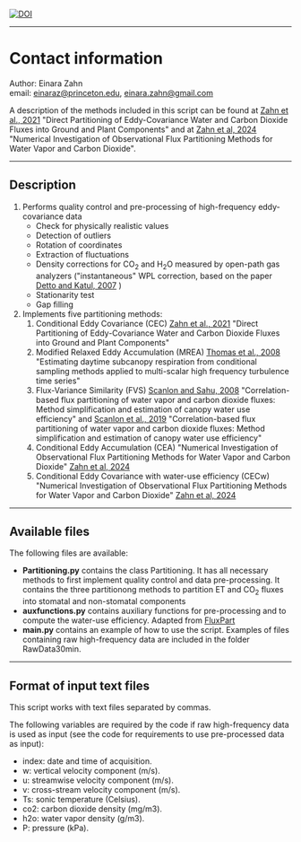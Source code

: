 
[![DOI](https://zenodo.org/badge/441544177.svg)](https://zenodo.org/badge/latestdoi/441544177)

---
# Contact information 

Author: Einara Zahn\
email: einaraz@princeton.edu, einara.zahn@gmail.com

A description of the methods included in this script can be found at [Zahn et al., 2021](https://www.sciencedirect.com/science/article/pii/S0168192321004767?via%3Dihub) "Direct Partitioning of Eddy-Covariance Water and Carbon Dioxide Fluxes into Ground and Plant Components" and at [Zahn et al, 2024](https://essopenarchive.org/users/742639/articles/714890-numerical-investigation-of-observational-flux-partitioning-methods-for-water-vapor-and-carbon-dioxide) "Numerical Investigation of Observational Flux Partitioning Methods for Water Vapor and Carbon Dioxide".



---
## Description

1. Performs quality control and pre-processing of high-frequency eddy-covariance data
   - Check for physically realistic values
   - Detection of outliers
   - Rotation of coordinates
   - Extraction of fluctuations
   - Density corrections for CO<sub>2</sub> and H<sub>2</sub>O measured by open-path gas analyzers ("instantaneous" WPL correction, based on the paper 
                <a href="https://link.springer.com/article/10.1007%2Fs10546-006-9105-1">Detto and Katul, 2007</a> )
   - Stationarity test
   - Gap filling
2. Implements five partitioning methods:
    1. Conditional Eddy Covariance (CEC)
         [Zahn et al., 2021](https://www.sciencedirect.com/science/article/pii/S0168192321004767?via%3Dihub) "Direct Partitioning of Eddy-Covariance Water and Carbon Dioxide Fluxes into Ground and Plant Components"            
    2.  Modified Relaxed Eddy Accumulation (MREA)
          [Thomas et al., 2008](https://www.sciencedirect.com/science/article/pii/S0168192308000737)
            "Estimating daytime subcanopy respiration from conditional sampling methods 
            applied to multi-scalar high frequency turbulence time series"
    3. Flux-Variance Similarity (FVS)
          [Scanlon and Sahu, 2008](https://agupubs.onlinelibrary.wiley.com/doi/full/10.1029/2008WR006932)
            "Correlation-based flux partitioning of water vapor and carbon dioxide fluxes: 
            Method simplification and estimation of canopy water use efficiency" and 
          [Scanlon et al., 2019](https://www.sciencedirect.com/science/article/pii/S016819231930348X?via%3Dihub)
            "Correlation-based flux partitioning of water vapor and carbon dioxide fluxes: 
            Method simplification and estimation of canopy water use efficiency"
    4. Conditional Eddy Accumulation (CEA)
       "Numerical Investigation of Observational Flux Partitioning Methods for Water Vapor and Carbon Dioxide" [Zahn et al, 2024](https://essopenarchive.org/users/742639/articles/714890-numerical-investigation-of-observational-flux-partitioning-methods-for-water-vapor-and-carbon-dioxide)
    6. Conditional Eddy Covariance with water-use efficiency (CECw)
       "Numerical Investigation of Observational Flux Partitioning Methods for Water Vapor and Carbon Dioxide" [Zahn et al, 2024](https://essopenarchive.org/users/742639/articles/714890-numerical-investigation-of-observational-flux-partitioning-methods-for-water-vapor-and-carbon-dioxide)
---
## Available files 

The following files are available:

  - **Partitioning.py** contains the class Partitioning. It has all necessary methods to first implement quality control and data pre-processing. It contains the three partitionong methods to partition ET and CO<sub>2</sub> fluxes into stomatal and non-stomatal components
  - **auxfunctions.py** contains auxiliary functions for pre-processing and to compute the water-use efficiency. Adapted from <a href="https://github.com/usda-ars-ussl/fluxpart">FluxPart</a>
  - **main.py** contains an example of how to use the script. Examples of files containing raw high-frequency data are included in the folder RawData30min.

---
## Format of input text files 

This script works with text files separated by commas.

The following variables are required by the code if raw high-frequency data is used as input (see the code for requirements to use pre-processed data as input):
  - index: date and time of acquisition.
  - w:  vertical velocity component (m/s).
  - u:  streamwise velocity component (m/s).
  - v:  cross-stream velocity component (m/s).
  - Ts:  sonic temperature (Celsius).
  - co2: carbon dioxide density (mg/m3).
  - h2o: water vapor density (g/m3).
  - P: pressure (kPa).

